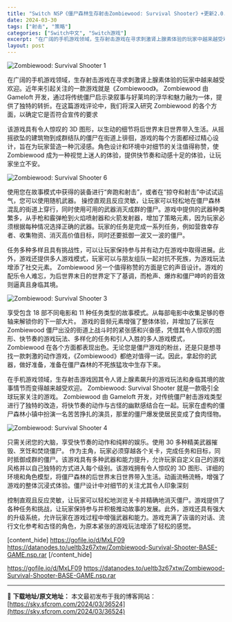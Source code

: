 ```yaml
---
title: "Switch NSP《僵尸森林生存射击Zombiewood: Survival Shooter》+更新2.0.0d 中文 1.3G"
date: 2024-03-30
tags: ["射击", "策略"]
categories: ["Switch中文", "Switch游戏"]
excerpt: "在广阔的手机游戏领域，生存射击游戏在寻求刺激肾上腺素体验的玩家中越来越受欢迎。近年来引起关注的一款游戏就是《Zombiewood》。 Zombiewood 由 Gameloft 开发，通过将传统僵尸启示录叙事与好莱坞的浮华和魅力融为一体，提供了独特的转折。在这篇游戏评论中，我们将深入研究 Zombi&hellip;"
layout: post
---
```


<img class="aligncenter" src="https://sky.sfcrom.com/wp-content/uploads/2024/03/20240330223806-8ec64.jpeg" alt="Zombiewood: Survival Shooter 1" />

在广阔的手机游戏领域，生存射击游戏在寻求刺激肾上腺素体验的玩家中越来越受欢迎。近年来引起关注的一款游戏就是《Zombiewood》。 Zombiewood 由 Gameloft 开发，通过将传统僵尸启示录叙事与好莱坞的浮华和魅力融为一体，提供了独特的转折。在这篇游戏评论中，我们将深入研究 Zombiewood 的各个方面，以确定它是否符合宣传的要求

该游戏具有令人惊叹的 3D 图形，以生动的细节将后世界末日世界带入生活。从摇摇欲坠的建筑物到成群结队的僵尸在街道上徘徊，游戏的每个方面都经过精心设计，旨在为玩家营造一种沉浸感。角色设计和环境中对细节的关注值得称赞，使 Zombiewood 成为一种视觉上迷人的体验，提供快节奏和动感十足的体验，让玩家坐立不安。

<img src="https://sky.sfcrom.com/wp-content/uploads/2024/03/20240330223808-8ba4c.jpeg" alt="Zombiewood: Survival Shooter 6" />

使用您在故事模式中获得的装备进行“奔跑和射击”，或者在“掠夺和射击”中试试运气，您可以使用随机武器。
操控直观且反应灵敏，让玩家可以轻松地在僵尸森林混乱的街道上穿行，同时使用可用的武器消灭成群的僵尸。游戏中提供的武器种类繁多，从手枪和霰弹枪到火焰喷射器和火箭发射器，增加了策略元素，因为玩家必须根据每种情况选择正确的武器。玩家的任务是完成一系列任务，例如营救幸存者、收集物资、消灭高价值目标，同时还要抵御一波又一波的僵尸。

任务多种多样且具有挑战性，可以让玩家保持参与并有动力在游戏中取得进展。此外，游戏还提供多人游戏模式，玩家可以与朋友组队一起对抗不死族，为游戏玩法增添了社交元素。 Zombiewood 另一个值得称赞的方面是它的声音设计。游戏的配乐令人难忘，为后世界末日的世界定下了基调，而枪声、爆炸和僵尸呻吟的音效则逼真且身临其境。

<img src="https://sky.sfcrom.com/wp-content/uploads/2024/03/20240330223809-450dc.jpeg" alt="Zombiewood: Survival Shooter 3" />

享受包含 18 部不同电影和 11 种任务类型的故事模式。从每部电影中收集足够的卷轴来解锁你的下一部大片。
游戏的音频元素增强了整体体验，并增加了玩家在 Zombiewood 僵尸出没的街道上战斗时的紧张感和兴奋感，凭借其令人惊叹的图形、快节奏的游戏玩法、多样化的任务和引人入胜的多人游戏模式， Zombiewood 在各个方面都表现出色。无论您是僵尸游戏的粉丝，还是只是想寻找一款刺激的动作游戏，《Zombiewood》都绝对值得一试。因此，拿起你的武器，做好准备，准备在僵尸森林的不死族猛攻中生存下来。

在手机游戏领域，生存射击游戏因其令人肾上腺素飙升的游戏玩法和身临其境的故事情节而变得越来越受欢迎。 Zombiewood: Survival Shooter 就是一款吸引全球玩家关注的游戏。 Zombiewood 由 Gameloft 开发，对传统僵尸射击游戏类型进行了独特的改造，将快节奏的动作与古怪的幽默感结合在一起。玩家在虚构的僵尸森林小镇中扮演一名苦苦挣扎的演员，那里的僵尸爆发使居民变成了食肉怪物。

<img src="https://sky.sfcrom.com/wp-content/uploads/2024/03/20240330223809-248e7.jpeg" alt="Zombiewood: Survival Shooter 4" />

只需关闭您的大脑，享受快节奏的动作和纯粹的娱乐。使用 30 多种精美武器摧毁、烹饪和焚烧僵尸。
作为主角，玩家必须穿越各个关卡，完成任务和目标，同时抵御成群的僵尸。该游戏具有多种武器和能力提升，允许玩家自定义自己的游戏风格并以自己独特的方式进入每个级别。该游戏拥有令人惊叹的 3D 图形、详细的环境和角色模型，将僵尸森林的后世界末日世界带入生活。动画流畅流畅，增强了游戏的整体沉浸式体验。僵尸设计中对细节的关注尤其令人印象深刻

控制直观且反应灵敏，让玩家可以轻松地浏览关卡并精确地消灭僵尸。游戏提供了各种任务和挑战，让玩家保持参与并积极推动故事的发展。此外，游戏还具有强大的升级系统，允许玩家在游戏过程中增强武器和能力。游戏充满了诙谐的对话、流行文化参考和古怪的角色，为原本紧张的游戏玩法增添了轻松的感觉。

[content_hide]
https://gofile.io/d/MxLF09
https://datanodes.to/ueltb3z67xtw/Zombiewood-Survival-Shooter-BASE-GAME.nsp.rar
[/content_hide]

<!--wechatfans start-->
https://gofile.io/d/MxLF09
https://datanodes.to/ueltb3z67xtw/Zombiewood-Survival-Shooter-BASE-GAME.nsp.rar
<!--wechatfans end-->

---
📖 **下载地址/原文地址：** 本文最初发布于我的博客网站：[https://sky.sfcrom.com/2024/03/36524](https://sky.sfcrom.com/2024/03/36524)
